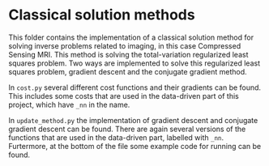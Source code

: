 # Classical solution methods
This folder contains the implementation of a classical solution method for solving inverse problems related to imaging, in this case Compressed Sensing MRI. This method is solving the total-variation regularized least squares problem. Two ways are implemented to solve this regularized least squares problem, gradient descent and the conjugate gradient method.

In `cost.py` several different cost functions and their gradients can be found. This includes some costs that are used in the data-driven part of this project, which have `_nn` in the name.

In `update_method.py` the implementation of gradient descent and conjugate gradient descent can be found. There are again several versions of the functions that are used in the data-driven part, labelled with `_nn`. Furtermore, at the bottom of the file some example code for running can be found.